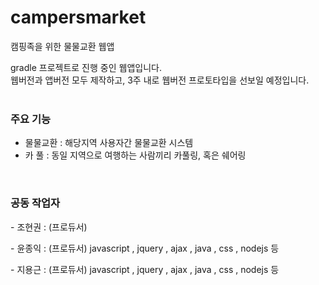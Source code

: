 # campersmarket
캠핑족을 위한 물물교환 웹앱

gradle 프로젝트로 진행 중인 웹앱입니다.<br>
웹버전과 앱버전 모두 제작하고, 3주 내로 웹버전 프로토타입을 선보일 예정입니다.
<br><br>
<h3>주요 기능</h3>
<ul>
  <li>물물교환 : 해당지역 사용자간 물물교환 시스템</li>
  <li>카 풀 : 동일 지역으로 여행하는 사람끼리 카풀링, 혹은 쉐어링</li>
</ul>
<br>
<h3>공동 작업자</h3>
<p> - 조현권 : (프로듀서) </p>
<p> - 윤종익 : (프로듀서) javascript , jquery , ajax , java , css , nodejs 등</p>
<p> - 지용근 : (프로듀서) javascript , jquery , ajax , java , css , nodejs 등</p>

